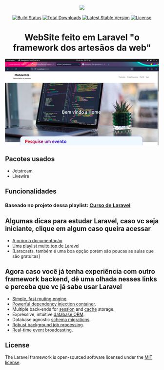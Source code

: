 <p align="center"><a href="https://laravel.com" target="_blank"><img src="https://raw.githubusercontent.com/laravel/art/master/logo-lockup/5%20SVG/2%20CMYK/1%20Full%20Color/laravel-logolockup-cmyk-red.svg" width="400"></a></p>

<p align="center">
<a href="https://travis-ci.org/laravel/framework"><img src="https://travis-ci.org/laravel/framework.svg" alt="Build Status"></a>
<a href="https://packagist.org/packages/laravel/framework"><img src="https://img.shields.io/packagist/dt/laravel/framework" alt="Total Downloads"></a>
<a href="https://packagist.org/packages/laravel/framework"><img src="https://img.shields.io/packagist/v/laravel/framework" alt="Latest Stable Version"></a>
<a href="https://packagist.org/packages/laravel/framework"><img src="https://img.shields.io/packagist/l/laravel/framework" alt="License"></a>
</p>

<h1 align="center">WebSite feito em Laravel "o framework dos artesãos da web"</h1>

<img src="./print-09_16-2021-11-22.png" alt="print"/>

## Pacotes usados
- Jetstream
- Livewire

## Funcionalidades

### Baseado no projeto dessa playlist: [Curso de Laravel](https://youtube.com/playlist?list=PLnDvRpP8BnewYKI1n2chQrrR4EYiJKbUG)

## Algumas dicas para estudar Laravel, caso vc seja iniciante, clique em algum caso queira acessar
- [A própria documentação](https://laravel.com/docs)
- [Uma playlist muito top de Laravel](https://youtube.com/playlist?list=PLnDvRpP8BnewYKI1n2chQrrR4EYiJKbUG)
- [Laracasts, também é uma boa opção porém são poucas as aulas que são gratuitas]

## Agora caso você já tenha experiência com outro framework backend, dê uma olhada nesses links e perceba que vc já sabe usar Laravel
- [Simple, fast routing engine](https://laravel.com/docs/routing).
- [Powerful dependency injection container](https://laravel.com/docs/container).
- Multiple back-ends for [session](https://laravel.com/docs/session) and [cache](https://laravel.com/docs/cache) storage.
- Expressive, intuitive [database ORM](https://laravel.com/docs/eloquent).
- Database agnostic [schema migrations](https://laravel.com/docs/migrations).
- [Robust background job processing](https://laravel.com/docs/queues).
- [Real-time event broadcasting](https://laravel.com/docs/broadcasting).

## License

The Laravel framework is open-sourced software licensed under the [MIT license](https://opensource.org/licenses/MIT).

